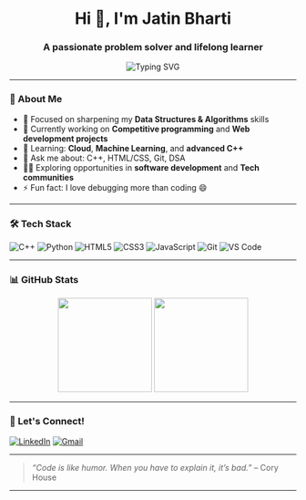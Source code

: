 <h1 align="center">Hi 👋, I'm Jatin Bharti</h1>
<h3 align="center">A passionate problem solver and lifelong learner</h3>

<p align="center">
  <img src="https://readme-typing-svg.herokuapp.com?font=Fira+Code&weight=500&size=22&pause=1000&center=true&width=435&lines=Programmer+%7C+Learner+%7C+Tech+Enthusiast;C%2B%2B+%7C+Python+%7C+Web+Development;DSA+%7C+Competitive+Coding+%7C+Open+Source" alt="Typing SVG" />
</p>

---

### 🧠 About Me

- 🎯 Focused on sharpening my **Data Structures & Algorithms** skills  
- 🔭 Currently working on **Competitive programming** and **Web development projects**
- 🌱 Learning: **Cloud**, **Machine Learning**, and **advanced C++**
- 💬 Ask me about: C++, HTML/CSS, Git, DSA  
- 👨‍💻 Exploring opportunities in **software development** and **Tech communities**
- ⚡ Fun fact: I love debugging more than coding 😄

---

### 🛠️ Tech Stack

![C++](https://img.shields.io/badge/C%2B%2B-00599C?style=for-the-badge&logo=c%2B%2B&logoColor=white)
![Python](https://img.shields.io/badge/Python-3670A0?style=for-the-badge&logo=python&logoColor=ffdd54)
![HTML5](https://img.shields.io/badge/HTML5-E34F26?style=for-the-badge&logo=html5&logoColor=white)
![CSS3](https://img.shields.io/badge/CSS3-1572B6?style=for-the-badge&logo=css3&logoColor=white)
![JavaScript](https://img.shields.io/badge/JavaScript-F7DF1E?style=for-the-badge&logo=javascript&logoColor=black)
![Git](https://img.shields.io/badge/Git-F05032?style=for-the-badge&logo=git&logoColor=white)
![VS Code](https://img.shields.io/badge/VS%20Code-0078d7?style=for-the-badge&logo=visual%20studio%20code&logoColor=white)

---

### 📊 GitHub Stats

<p align="center">
  <img src="https://github-readme-stats.vercel.app/api?username=jatinjb444&show_icons=true&theme=radical&count_private=true" height="165" />
  <img src="https://github-readme-stats.vercel.app/api/top-langs/?username=jatinjb444&layout=compact&theme=radical" height="165" />
</p>

---

### 🤝 Let's Connect!

[![LinkedIn](https://img.shields.io/badge/LinkedIn-blue?style=flat-square&logo=linkedin&logoColor=white)](https://www.linkedin.com/in/jatin-jb05/)
[![Gmail](https://img.shields.io/badge/Gmail-D14836?style=flat-square&logo=gmail&logoColor=white)](mailto:jatinjb05@gmail.com)

---

> *“Code is like humor. When you have to explain it, it’s bad.”* – Cory House

---
